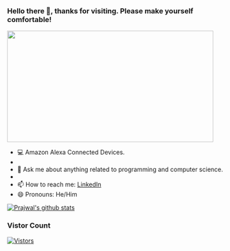 ### Hello there 👋, thanks for visiting. Please make yourself comfortable!

 <img src="https://media.giphy.com/media/3ornk57KwDXf81rjWM/giphy.gif" width="480" height="259"/>
 
- 💻 Amazon Alexa Connected Devices. 
- 
- 💬 Ask me about anything related to programming and computer science.
- 
- 📫 How to reach me: [LinkedIn](https://www.linkedin.com/in/prajwalpyakurel)
- 😄 Pronouns: He/Him

[![Prajwal's github stats](https://github-readme-stats.vercel.app/api?username=prazolpp&show_icons=true&theme=merko)](https://www.github.com/prazolpp)


### Vistor Count
[![Vistors](https://profile-counter.glitch.me/prazolpp/count.svg)](https://profile-counter.glitch.me/prazolpp/count.svg)

<!--**prazolpp/prazolpp** is a ✨ _special_ ✨ repository because its `README.md` (this file) appears on your GitHub profile.
- ⚡ Fun fact: 
-->
